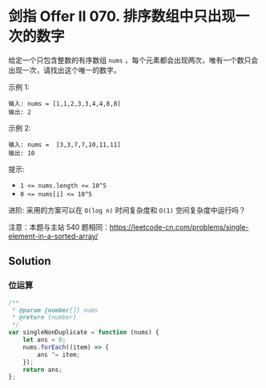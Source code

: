 # 剑指 Offer II 070. 排序数组中只出现一次的数字

给定一个只包含整数的有序数组 `nums` ，每个元素都会出现两次，唯有一个数只会出现一次，请找出这个唯一的数字。

示例 1:

```
输入: nums = [1,1,2,3,3,4,4,8,8]
输出: 2
```

示例 2:

```
输入: nums =  [3,3,7,7,10,11,11]
输出: 10
```

提示:

-   `1 <= nums.length <= 10^5`
-   `0 <= nums[i] <= 10^5`

进阶: 采用的方案可以在 `O(log n)` 时间复杂度和 `O(1)` 空间复杂度中运行吗？

注意：本题与主站 540 题相同：https://leetcode-cn.com/problems/single-element-in-a-sorted-array/

## Solution

### 位运算

```javascript
/**
 * @param {number[]} nums
 * @return {number}
 */
var singleNonDuplicate = function (nums) {
    let ans = 0;
    nums.forEach((item) => {
        ans ^= item;
    });
    return ans;
};
```
